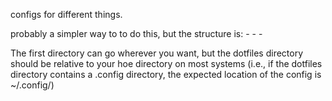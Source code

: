 configs for different things. 

probably a simpler way to to do this, but the structure is:
	- <name of software>
		- <configuration dir for everything but dotfiles>
		- <configuration dir for dotfiles>

The first directory can go wherever you want, but the dotfiles directory should be relative to your hoe directory on most systems (i.e., if the dotfiles directory contains a .config directory, the expected location of the config is ~/.config/)
